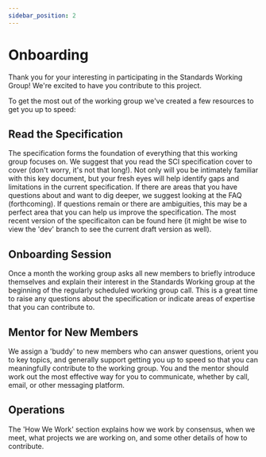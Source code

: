 ```yaml
---
sidebar_position: 2
---
```


# Onboarding

Thank you for your interesting in participating in the Standards Working Group! We're excited to have you contribute to this project.

To get the most out of the working group we've created a few resources to get you up to speed: 

## Read the Specification
The specification forms the foundation of everything that this working group focuses on. We suggest that you read the SCI specification cover to cover (don't worry, it's not that long!). Not only will you be intimately familiar with this key document, but your fresh eyes will help identify gaps and limitations in the current specification. If there are areas that you have questions about and want to dig deeper, we suggest looking at the FAQ (forthcoming). If questions remain or there are ambiguities, this may be a perfect area that you can help us improve the specification. The most recent version of the specificaiton can be found here <link> (it might be wise to view the 'dev' branch to see the current draft version as well).

## Onboarding Session
Once a month the working group asks all new members to briefly introduce themselves and explain their interest in the Standards Working group at the beginning of the regularly scheduled working group call. This is a great time to raise any questions about the specification or indicate areas of expertise that you can contribute to.   

## Mentor for New Members
We assign a 'buddy' to new members who can answer questions, orient you to key topics, and generally support getting you up to speed so that you can meaningfully contribute to the working group. You and the mentor should work out the most effective way for you to communicate, whether by call, email, or other messaging platform. 

## Operations 
The 'How We Work' <link> section explains how we work by consensus, when we meet, what projects we are working on, and some other details of how to contribute.
